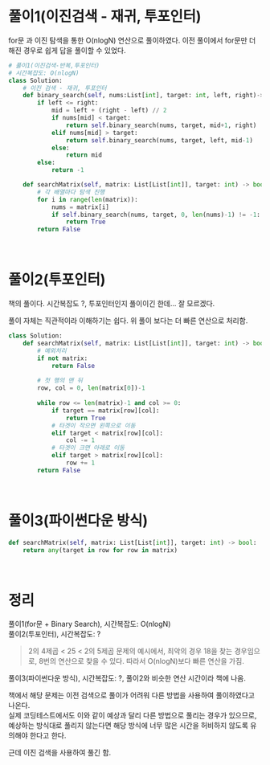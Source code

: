 
# 풀이1(이진검색 - 재귀, 투포인터)
for문 과 이진 탐색을 통한 O(nlogN) 연산으로 풀이하였다. 
이전 풀이에서 for문만 더 해진 경우로 쉽게 답을 풀이할 수 있었다.

```python
# 풀이1(이진검색-반복,투포인터)
# 시간복잡도: O(nlogN)
class Solution:
    # 이진 검색 - 재귀, 투포인터
    def binary_search(self, nums:List[int], target: int, left, right)->int:
        if left <= right:
            mid = left + (right - left) // 2
            if nums[mid] < target:
                return self.binary_search(nums, target, mid+1, right)
            elif nums[mid] > target:
                return self.binary_search(nums, target, left, mid-1)
            else:
                return mid
        else: 
            return -1

    def searchMatrix(self, matrix: List[List[int]], target: int) -> bool:
        # 각 배열마다 탐색 진행
        for i in range(len(matrix)):
            nums = matrix[i]
            if self.binary_search(nums, target, 0, len(nums)-1) != -1:
                return True
        return False
```

<br/>

# 풀이2(투포인터)
책의 풀이다. 시간복잡도 ?, 투포인터인지 풀이이긴 한데... 잘 모르겠다.

풀이 자체는 직관적이라 이해하기는 쉽다. 위 풀이 보다는 더 빠른 연산으로 처리함.

```python
class Solution:
    def searchMatrix(self, matrix: List[List[int]], target: int) -> bool:
        # 예외처리
        if not matrix:
            return False
        
        # 첫 행의 맨 뒤
        row, col = 0, len(matrix[0])-1
        
        while row <= len(matrix)-1 and col >= 0:
            if target == matrix[row][col]:
                return True
            # 타겟이 작으면 왼쪽으로 이동
            elif target < matrix[row][col]:
                col -= 1
            # 타겟이 크면 아래로 이동
            elif target > matrix[row][col]:
                row += 1
        return False
```

<br>

# 풀이3(파이썬다운 방식)

```python
def searchMatrix(self, matrix: List[List[int]], target: int) -> bool:
    return any(target in row for row in matrix)
```

<br/>

# 정리
풀이1(for문 + Binary Search), 시간복잡도: O(nlogN)<br/>
풀이2(투포인터), 시간복잡도: ? <br/>
> 2의 4제곱 < 25 < 2의 5제곱
> 문제의 예시에서, 최악의 경우 18을 찾는 경우임으로, 8번의 연산으로 찾을 수 있다. 따라서 O(nlogN)보다 빠른 연산을 가짐.

풀이3(파이썬다운 방식), 시간복잡도: ?, 풀이2와 비슷한 연산 시간이라 책에 나옴. <br/>

책에서 해당 문제는 이전 검색으로 풀이가 어려워 다른 방법을 사용하여 풀이하였다고 나온다. <br/>
실제 코딩테스트에서도 이와 같이 예상과 달리 다른 방법으로 풀리는 경우가 있으므로, 
예상하는 방식대로 풀리지 않는다면 해당 방식에 너무 많은 시간을 허비하지 않도록 유의해야 한다고 한다.<br/>

근데 이진 검색을 사용하여 풀긴 함.
